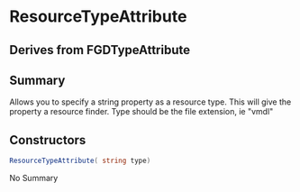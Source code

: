 # ResourceTypeAttribute

## Derives from FGDTypeAttribute

## Summary

Allows you to specify a string property as a resource type. This will
give the property a resource finder. Type should be the file extension, ie "vmdl"
## Constructors

```c#
ResourceTypeAttribute( string type) 
```
No Summary
